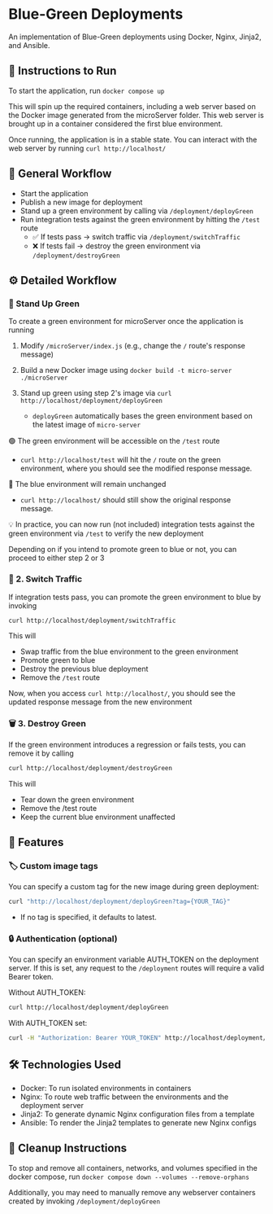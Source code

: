 # Blue-Green Deployments

An implementation of Blue-Green deployments using Docker, Nginx, Jinja2, and Ansible.

## 🚀 Instructions to Run

To start the application, run `docker compose up`

This will spin up the required containers, including a web server based on the Docker image generated from the microServer folder. This web server is brought up in a container considered the first blue environment.

Once running, the application is in a stable state. You can interact with the web server by running `curl http://localhost/`

## 🔁 General Workflow

- Start the application
- Publish a new image for deployment
- Stand up a green environment by calling via `/deployment/deployGreen`
- Run integration tests against the green environment by hitting the `/test` route
  - ✅ If tests pass → switch traffic via `/deployment/switchTraffic`
  - ❌ If tests fail → destroy the green environment via `/deployment/destroyGreen`

## ⚙️ Detailed Workflow

### 🌱 Stand Up Green

To create a green environment for microServer once the application is running

1. Modify `/microServer/index.js` (e.g., change the `/` route's response message)

2. Build a new Docker image using `docker build -t micro-server ./microServer`

3. Stand up green using step 2's image via `curl http://localhost/deployment/deployGreen`
   - `deployGreen` automatically bases the green environment based on the latest image of `micro-server`

🟢 The green environment will be accessible on the `/test` route

- `curl http://localhost/test` will hit the `/` route on the green environment, where you should see the modified response message.

🔵 The blue environment will remain unchanged

- `curl http://localhost/`
  should still show the original response message.

💡 In practice, you can now run (not included) integration tests against the green environment via `/test` to verify the new deployment

Depending on if you intend to promote green to blue or not, you can proceed to either step 2 or 3

### 🔀 2. Switch Traffic

If integration tests pass, you can promote the green environment to blue by invoking

```bash
curl http://localhost/deployment/switchTraffic
```

This will

- Swap traffic from the blue environment to the green environment
- Promote green to blue
- Destroy the previous blue deployment
- Remove the `/test` route

Now, when you access `curl http://localhost/`, you should see the updated response message from the new environment

### 🗑️ 3. Destroy Green

If the green environment introduces a regression or fails tests, you can remove it by calling

```bash
curl http://localhost/deployment/destroyGreen
```

This will

- Tear down the green environment
- Remove the /test route
- Keep the current blue environment unaffected

## 🔧 Features

### 🏷️ Custom image tags

You can specify a custom tag for the new image during green deployment:

```bash
curl "http://localhost/deployment/deployGreen?tag={YOUR_TAG}"
```

- If no tag is specified, it defaults to latest.

### 🔒 Authentication (optional)

You can specify an environment variable AUTH_TOKEN on the deployment server.
If this is set, any request to the `/deployment` routes will require a valid Bearer token.

Without AUTH_TOKEN:

```bash
curl http://localhost/deployment/deployGreen
```

With AUTH_TOKEN set:

```bash
curl -H "Authorization: Bearer YOUR_TOKEN" http://localhost/deployment/deployGreen
```

## 🛠️ Technologies Used

- Docker: To run isolated environments in containers
- Nginx: To route web traffic between the environments and the deployment server
- Jinja2: To generate dynamic Nginx configuration files from a template
- Ansible: To render the Jinja2 templates to generate new Nginx configs

## 🧹 Cleanup Instructions

To stop and remove all containers, networks, and volumes specified in the docker compose, run
`docker compose down --volumes --remove-orphans`

Additionally, you may need to manually remove any webserver containers created by invoking `/deployment/deployGreen`

